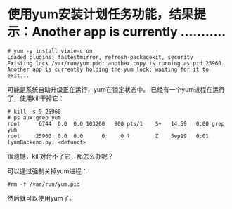 # 使用yum安装计划任务功能，结果提示：Another app is currently ...........



```
# yum -y install vixie-cron
Loaded plugins: fastestmirror, refresh-packagekit, security
Existing lock /var/run/yum.pid: another copy is running as pid 25960.
Another app is currently holding the yum lock; waiting for it to exit...
```

可能是系统自动升级正在运行，yum在锁定状态中。 
已经有一个yum进程在运行了，使用kill干掉它：

```
# kill -s 9 25960
# ps aux|grep yum
root      6744  0.0  0.0 103260   900 pts/1    S+   14:59   0:00 grep yum
root     25960  0.0  0.0      0     0 ?        Z    Sep19   0:01 [yumBackend.py] <defunct>
```

很遗憾，kill对付不了它，那怎么办呢？

可以通过强制关掉yum进程：

```
#rm -f /var/run/yum.pid
```

然后就可以使用yum了。

